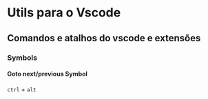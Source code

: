 # Utils para o Vscode

## Comandos e atalhos do vscode e extensões

### Symbols

#### Goto next/previous Symbol

`ctrl` + `alt`
